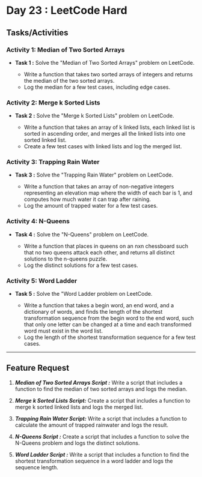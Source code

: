 # Day 23 : LeetCode Hard

## Tasks/Activities

### Activity 1: Median of Two Sorted Arrays
- **Task 1 :** Solve the "Median of Two Sorted Arrays" problem on LeetCode.

    - Write a function that takes two sorted arrays of integers and returns the median of the two sorted arrays.
    - Log the median for a few test cases, including edge cases.


### Activity 2: Merge k Sorted Lists
- **Task 2 :**  Solve the "Merge k Sorted Lists" problem on LeetCode.

    - Write a function that takes an array of k linked lists, each linked list is sorted in ascending order, and merges all the linked lists into one sorted linked list. 
    - Create a few test cases with linked lists and log the merged list.

### Activity 3: Trapping Rain Water
- **Task 3 :** Solve the "Trapping Rain Water" problem on LeetCode. 

    - Write a function that takes an array of non-negative integers representing an elevation map where the width of each bar is 1, and computes how much water it can trap after raining.
    - Log the amount of trapped water for a few test cases.


### Activity 4: N-Queens
- **Task 4 :** Solve the "N-Queens" problem on LeetCode.

    - Write a function that places in queens on an nxn chessboard such that no two queens attack each other, and returns all distinct solutions to the n-queens puzzle.
    - Log the distinct solutions for a few test cases.


### Activity 5: Word Ladder
- **Task 5 :** Solve the "Word Ladder problem on LeetCode.

    - Write a function that takes a begin word, an end word, and a dictionary of words, and finds the length of the shortest transformation sequence from the begin word to the end word, such that only one letter can be changed at a time and each transformed word must exist in the word list.
    - Log the length of the shortest transformation sequence for a few test cases.


***
## Feature Request

1. ***Median of Two Sorted Arrays Script :*** Write a script that includes a function to find the median of two sorted arrays and logs the median.

2. ***Merge k Sorted Lists Script:*** Create a script that includes a function to merge k sorted linked lists and logs the merged list.

3. ***Trapping Rain Water Script:*** Write a script that includes a function to calculate the amount of trapped rainwater and logs the result.

4. ***N-Queens Script :*** Create a script that includes a function to solve the N-Queens problem and logs the distinct solutions.

5. ***Word Ladder Script :*** Write a script that includes a function to find the shortest transformation sequence in a word ladder and logs the sequence length.

